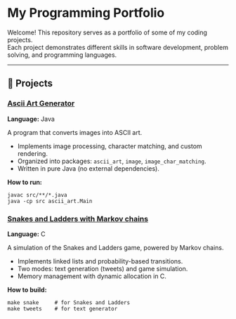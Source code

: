 # My Programming Portfolio

Welcome! This repository serves as a portfolio of some of my coding projects.  
Each project demonstrates different skills in software development, problem solving, and programming languages.  

---

## 🚀 Projects

### [Ascii Art Generator](https://github.com/idanHir/ascii-art)
**Language:** Java  

A program that converts images into ASCII art.  
- Implements image processing, character matching, and custom rendering.  
- Organized into packages: `ascii_art`, `image`, `image_char_matching`.  
- Written in pure Java (no external dependencies).  

**How to run:**  
```
javac src/**/*.java
java -cp src ascii_art.Main
```

### [Snakes and Ladders with Markov chains](https://github.com/idanHir/tweets_generator)
**Language:** C  

A simulation of the Snakes and Ladders game, powered by Markov chains.  
- Implements linked lists and probability-based transitions.
- Two modes: text generation (tweets) and game simulation.
- Memory management with dynamic allocation in C.

**How to build:**  
```
make snake     # for Snakes and Ladders
make tweets    # for text generator
```
